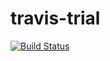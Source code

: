 # travis-trial
[![Build Status](https://travis-ci.org/chuks-o/travis-trial.svg?branch=master)](https://travis-ci.org/chuks-o/travis-trial)
